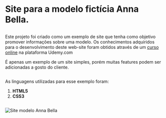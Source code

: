 # Site para a modelo fictícia Anna Bella.
##

Este projeto foi criado como um exemplo de site que tenha como objetivo promover informações sobre uma modelo. Os conhecimentos adquiridos para o desenvolvimento deste web-site foram obtidos através de um [curso online](https://www.udemy.com/course/web-completo/) na plataforma Udemy.com

É apenas um exemplo de um site simples, porém muitas features podem ser adicionadas a gosto do cliente. 
##
As linguagens utilizadas para esse exemplo foram:
1. **HTML5**
2. **CSS3**

##
![Site modelo Anna Bella](https://github.com/FabioSiqueira25/site-modelo-Annabella/blob/main/site-annabella/_images/annabellagif.gif)

